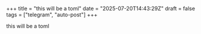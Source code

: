 +++
title = "this will be a toml"
date = "2025-07-20T14:43:29Z"
draft = false
tags = ["telegram", "auto-post"]
+++

this will be a toml

